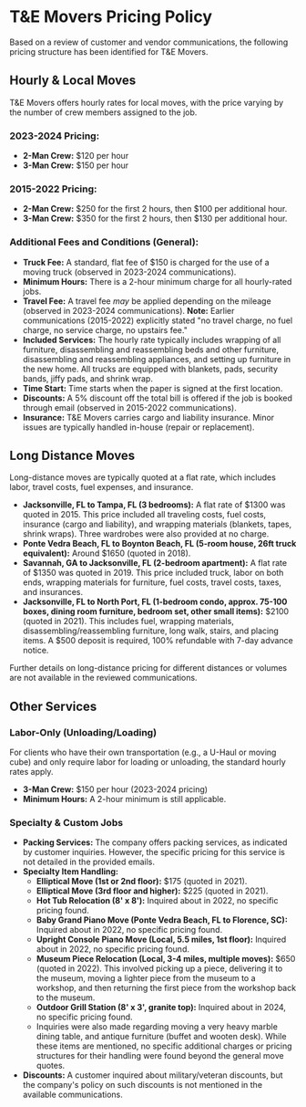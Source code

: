 # T&E Movers Pricing Policy

Based on a review of customer and vendor communications, the following pricing structure has been identified for T&E Movers.

## Hourly & Local Moves

T&E Movers offers hourly rates for local moves, with the price varying by the number of crew members assigned to the job.

### 2023-2024 Pricing:
*   **2-Man Crew:** $120 per hour
*   **3-Man Crew:** $150 per hour

### 2015-2022 Pricing:
*   **2-Man Crew:** $250 for the first 2 hours, then $100 per additional hour.
*   **3-Man Crew:** $350 for the first 2 hours, then $130 per additional hour.

### Additional Fees and Conditions (General):
*   **Truck Fee:** A standard, flat fee of $150 is charged for the use of a moving truck (observed in 2023-2024 communications).
*   **Minimum Hours:** There is a 2-hour minimum charge for all hourly-rated jobs.
*   **Travel Fee:** A travel fee *may* be applied depending on the mileage (observed in 2023-2024 communications). **Note:** Earlier communications (2015-2022) explicitly stated "no travel charge, no fuel charge, no service charge, no upstairs fee."
*   **Included Services:** The hourly rate typically includes wrapping of all furniture, disassembling and reassembling beds and other furniture, disassembling and reassembling appliances, and setting up furniture in the new home. All trucks are equipped with blankets, pads, security bands, jiffy pads, and shrink wrap.
*   **Time Start:** Time starts when the paper is signed at the first location.
*   **Discounts:** A 5% discount off the total bill is offered if the job is booked through email (observed in 2015-2022 communications).
*   **Insurance:** T&E Movers carries cargo and liability insurance. Minor issues are typically handled in-house (repair or replacement).

## Long Distance Moves

Long-distance moves are typically quoted at a flat rate, which includes labor, travel costs, fuel expenses, and insurance.

*   **Jacksonville, FL to Tampa, FL (3 bedrooms):** A flat rate of $1300 was quoted in 2015. This price included all traveling costs, fuel costs, insurance (cargo and liability), and wrapping materials (blankets, tapes, shrink wraps). Three wardrobes were also provided at no charge.
*   **Ponte Vedra Beach, FL to Boynton Beach, FL (5-room house, 26ft truck equivalent):** Around $1650 (quoted in 2018).
*   **Savannah, GA to Jacksonville, FL (2-bedroom apartment):** A flat rate of $1350 was quoted in 2019. This price included truck, labor on both ends, wrapping materials for furniture, fuel costs, travel costs, taxes, and insurances.
*   **Jacksonville, FL to North Port, FL (1-bedroom condo, approx. 75-100 boxes, dining room furniture, bedroom set, other small items):** $2100 (quoted in 2021). This includes fuel, wrapping materials, disassembling/reassembling furniture, long walk, stairs, and placing items. A $500 deposit is required, 100% refundable with 7-day advance notice.

Further details on long-distance pricing for different distances or volumes are not available in the reviewed communications.

## Other Services

### Labor-Only (Unloading/Loading)

For clients who have their own transportation (e.g., a U-Haul or moving cube) and only require labor for loading or unloading, the standard hourly rates apply.

*   **3-Man Crew:** $150 per hour (2023-2024 pricing)
*   **Minimum Hours:** A 2-hour minimum is still applicable.

### Specialty & Custom Jobs

*   **Packing Services:** The company offers packing services, as indicated by customer inquiries. However, the specific pricing for this service is not detailed in the provided emails.
*   **Specialty Item Handling:**
    *   **Elliptical Move (1st or 2nd floor):** $175 (quoted in 2021).
    *   **Elliptical Move (3rd floor and higher):** $225 (quoted in 2021).
    *   **Hot Tub Relocation (8' x 8'):** Inquired about in 2022, no specific pricing found.
    *   **Baby Grand Piano Move (Ponte Vedra Beach, FL to Florence, SC):** Inquired about in 2022, no specific pricing found.
    *   **Upright Console Piano Move (Local, 5.5 miles, 1st floor):** Inquired about in 2022, no specific pricing found.
    *   **Museum Piece Relocation (Local, 3-4 miles, multiple moves):** $650 (quoted in 2022). This involved picking up a piece, delivering it to the museum, moving a lighter piece from the museum to a workshop, and then returning the first piece from the workshop back to the museum.
    *   **Outdoor Grill Station (8' x 3', granite top):** Inquired about in 2024, no specific pricing found.
    *   Inquiries were also made regarding moving a very heavy marble dining table, and antique furniture (buffet and wooten desk). While these items are mentioned, no specific additional charges or pricing structures for their handling were found beyond the general move quotes.
*   **Discounts:** A customer inquired about military/veteran discounts, but the company's policy on such discounts is not mentioned in the available communications.